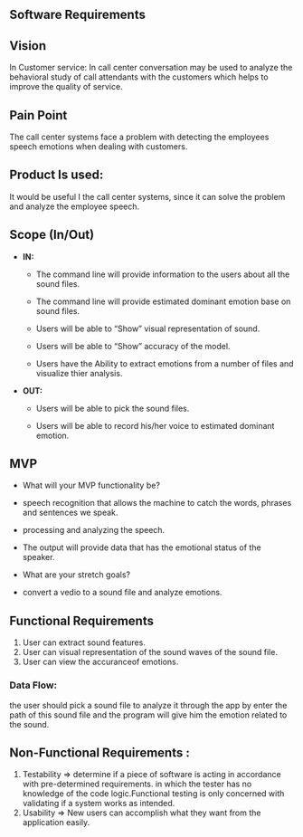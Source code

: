 
## Software Requirements

## Vision

In Customer service: In call center conversation may be used to analyze the behavioral study of call attendants with the customers which helps to improve the quality of service.

## Pain Point

The call center systems face a problem with detecting the employees speech emotions when dealing with customers.

## Product Is used:
It would be useful I the call center systems, since it can solve the problem and analyze the employee speech.


## Scope (In/Out)

- **IN:**
    - The command line will provide information to the users about all the sound files.

    - The command line will provide estimated dominant emotion base on sound files.

    - Users will be able to “Show” visual representation of sound.

    - Users will be able to “Show” accuracy of the model.
    
    - Users have the Ability to extract emotions from a number of files and visualize  thier analysis.

- **OUT:**

    - Users will be able to pick the sound files.

    - Users will be able to record his/her voice to  estimated dominant emotion.
 ## MVP
 
 * What will your MVP functionality be?
  * speech recognition that allows the machine to catch the words, phrases and sentences we speak.
  * processing and analyzing the speech.
  * The output will provide data that has the emotional status of the speaker. 

 * What are your stretch goals?
 
 * convert a vedio to a sound file and analyze emotions.


## Functional Requirements

1. User can extract sound features.
2. User can visual representation of the sound waves of the sound file.
3. User can view the accuranceof emotions.

### Data Flow:
the user should pick a sound file to analyze it through the app by enter the path of this sound file and the program will give him the emotion related to the sound.
## Non-Functional Requirements :

1. Testability => determine if a piece of software is acting in accordance with pre-determined requirements. in which the tester has no knowledge of the code logic.Functional testing is only concerned with validating if a system works as intended.
2. Usability => New users can accomplish what they want from the application easily.
